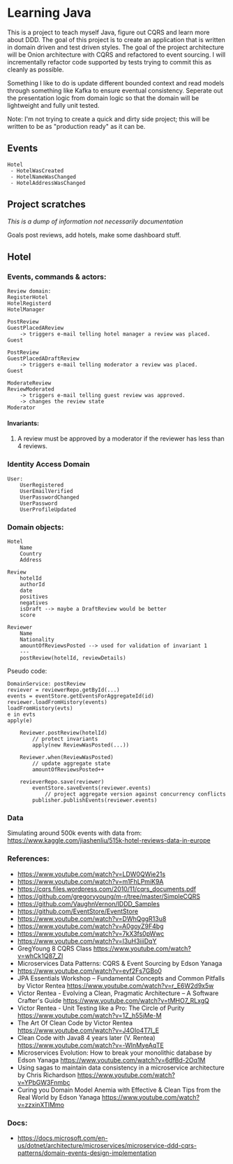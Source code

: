 # Learning Java 

This is a project to teach myself Java, figure out CQRS and learn more about DDD. The goal of this project is to create an application 
that is written in domain driven and test driven styles. The goal of the project architecture will be Onion architecture with CQRS and refactored to event sourcing. I will incrementally refactor code supported by tests trying to commit this as cleanly as possible.

Something I like to do is update different bounded context and read models through something like Kafka to ensure eventual consistency. Seperate out the presentation logic from domain logic so that the domain will be lightweight and fully unit tested.  

Note: I'm not trying to create a quick and dirty side project; this will be written to be as "production ready" as it can be.



## Events

```
Hotel 
 - HotelWasCreated
 - HotelNameWasChanged
 - HotelAddressWasChanged
```


## Project scratches

_This is a dump of information not necessarily documentation_ 

Goals post reviews, add hotels, make some dashboard stuff.

## Hotel




### Events, commands & actors:

    Review domain:
    RegisterHotel
    HotelRegisterd
    HotelManager

    PostReview
    GuestPlacedAReview
        -> triggers e-mail telling hotel manager a review was placed.
    Guest

    PostReview
    GuestPlacedADraftReview
        -> triggers e-mail telling moderator a review was placed.
    Guest

    ModerateReview
    ReviewModerated
        -> triggers e-mail telling guest review was approved.
        -> changes the review state
    Moderator

#### Invariants:
1. A review must be approved by a moderator if the reviewer has less than 4 reviews.

### Identity Access Domain

    User:
        UserRegistered
        UserEmailVerified
        UserPasswordChanged
        UserPassword
        UserProfileUpdated

### Domain objects:

    Hotel
        Name
        Country
        Address
    
    Review
        hotelId
        authorId
        date
        positives
        negatives
        isDraft --> maybe a DraftReview would be better
        score
    
    Reviewer
        Name
        Nationality
        amountOfReviewsPosted --> used for validation of invariant 1
        ---
        postReview(hotelId, reviewDetails)


Pseudo code:
    
    DomainService: postReview
    reviever = reviewerRepo.getById(...)
    events = eventStore.getEventsForAggregateId(id)
    reviewer.loadFromHistory(events)
    loadFromHistory(evts)
    e in evts
    apply(e)

        Reviewer.postReview(hotelId)
            // protect invariants
            apply(new ReviewWasPosted(...))
    
        Reviewer.when(ReviewWasPosted)
            // update aggregate state
            amountOfReviewsPosted++
    
        revieverRepo.save(reviewer)
            eventStore.saveEvents(reviewer.events)
                // project aggregate version against concurrency conflicts
            publisher.publishEvents(reviewer.events)

### Data

Simulating around 500k events with data from:
https://www.kaggle.com/jiashenliu/515k-hotel-reviews-data-in-europe

### References:

- https://www.youtube.com/watch?v=LDW0QWie21s
- https://www.youtube.com/watch?v=m1FhLPmiK9A
- https://cqrs.files.wordpress.com/2010/11/cqrs_documents.pdf
- https://github.com/gregoryyoung/m-r/tree/master/SimpleCQRS
- https://github.com/VaughnVernon/IDDD_Samples
- https://github.com/EventStore/EventStore
- https://www.youtube.com/watch?v=DWhQggR13u8
- https://www.youtube.com/watch?v=A0goyZ9F4bg
- https://www.youtube.com/watch?v=7kX3fs0pWwc
- https://www.youtube.com/watch?v=I3uH3iiiDqY
- GregYoung 8 CQRS Class https://www.youtube.com/watch?v=whCk1Q87_ZI
- Microservices Data Patterns: CQRS & Event Sourcing by Edson Yanaga
- https://www.youtube.com/watch?v=eyf2Fs7GBo0
- JPA Essentials Workshop – Fundamental Concepts and Common Pitfalls by Victor Rentea
  https://www.youtube.com/watch?v=r_E6W2d9x5w
- Victor Rentea - Evolving a Clean, Pragmatic Architecture – A Software Crafter's Guide
  https://www.youtube.com/watch?v=tMHO7_RLxgQ
- Victor Rentea - Unit Testing like a Pro: The Circle of Purity
  https://www.youtube.com/watch?v=1Z_h55jMe-M
- The Art Of Clean Code by Victor Rentea
  https://www.youtube.com/watch?v=J4OIo4T7I_E
- Clean Code with Java8 4 years later (V. Rentea)
  https://www.youtube.com/watch?v=-WInMyeAqTE
- Microservices Evolution: How to break your monolithic database by Edson Yanaga https://www.youtube.com/watch?v=6dfBd-2Oq1M
- Using sagas to maintain data consistency in a microservice architecture by Chris Richardson
   https://www.youtube.com/watch?v=YPbGW3Fnmbc
- Curing you Domain Model Anemia with Effective & Clean Tips from the Real World by Edson Yanaga
   https://www.youtube.com/watch?v=zzxinXTIMmo
### Docs:

- https://docs.microsoft.com/en-us/dotnet/architecture/microservices/microservice-ddd-cqrs-patterns/domain-events-design-implementation
